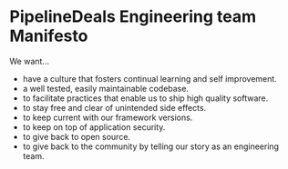 # PipelineDeals Engineering team Manifesto

We want...

* have a culture that fosters continual learning and self improvement.
* a well tested, easily maintainable codebase.
* to facilitate practices that enable us to ship high quality software.
* to stay free and clear of unintended side effects.
* to keep current with our framework versions.
* to keep on top of application security.
* to give back to open source.
* to give back to the community by telling our story as an engineering team.
